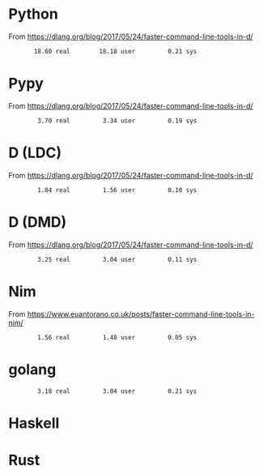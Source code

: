 
# Python

From https://dlang.org/blog/2017/05/24/faster-command-line-tools-in-d/

```
       18.60 real        18.18 user         0.21 sys
```

# Pypy

From https://dlang.org/blog/2017/05/24/faster-command-line-tools-in-d/

```
        3.70 real         3.34 user         0.19 sys
```

# D (LDC)

From https://dlang.org/blog/2017/05/24/faster-command-line-tools-in-d/

```
        1.84 real         1.56 user         0.10 sys
```

# D (DMD)

From https://dlang.org/blog/2017/05/24/faster-command-line-tools-in-d/

```
        3.25 real         3.04 user         0.11 sys
```

# Nim

From https://www.euantorano.co.uk/posts/faster-command-line-tools-in-nim/

```
        1.56 real         1.48 user         0.05 sys
```

# golang

```
        3.18 real         3.04 user         0.21 sys
```

# Haskell

# Rust

